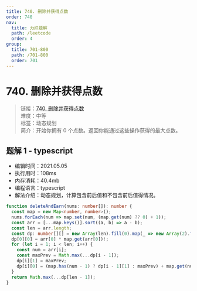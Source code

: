 ```yaml
---
title: 740. 删除并获得点数
order: 740
nav:
  title: 力扣题解
  path: /leetcode
  order: 4
group:
  title: 701-800
  path: /701-800
  order: 701
---
```


# 740. 删除并获得点数

> 链接：[740. 删除并获得点数](https://leetcode-cn.com/problems/delete-and-earn/)  
> 难度：中等  
> 标签：动态规划  
> 简介：开始你拥有 0 个点数。返回你能通过这些操作获得的最大点数。

## 题解 1 - typescript

- 编辑时间：2021.05.05
- 执行用时：108ms
- 内存消耗：40.4mb
- 编程语言：typescript
- 解法介绍：动态规划，计算包含前后值和不包含前后值得情况。

```typescript
function deleteAndEarn(nums: number[]): number {
  const map = new Map<number, number>();
  nums.forEach(num => map.set(num, (map.get(num) ?? 0) + 1));
  const arr = [...map.keys()].sort((a, b) => a - b);
  const len = arr.length;
  const dp: number[][] = new Array(len).fill(0).map(_ => new Array(2).fill(0));
  dp[0][0] = arr[0] * map.get(arr[0])!;
  for (let i = 1; i < len; i++) {
    const num = arr[i];
    const maxPrev = Math.max(...dp[i - 1]);
    dp[i][1] = maxPrev;
    dp[i][0] = (map.has(num - 1) ? dp[i - 1][1] : maxPrev) + map.get(num)! * num;
  }
  return Math.max(...dp[len - 1]);
}
```

